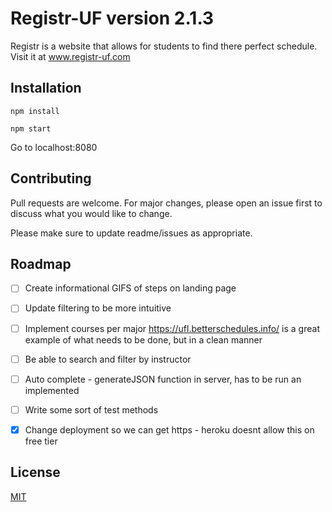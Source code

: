 # Registr-UF version 2.1.3

Registr is a website that allows for students to find there perfect schedule. Visit it at www.registr-uf.com

## Installation

```
npm install
```

```
npm start
```
Go to localhost:8080

## Contributing
Pull requests are welcome. For major changes, please open an issue first to discuss what you would like to change.

Please make sure to update readme/issues as appropriate.

## Roadmap

  - [ ] Create informational GIFS of steps on landing page

  - [ ] Update filtering to be more intuitive

  - [ ] Implement courses per major
      https://ufl.betterschedules.info/ is a great example of what needs to be done, but in a clean manner

  - [ ] Be able to search and filter by instructor

  - [ ] Auto complete - generateJSON function in server, has to be run an implemented

  - [ ] Write some sort of test methods

  - [x] Change deployment so we can get https - heroku doesnt allow this on free tier




## License
[MIT](https://choosealicense.com/licenses/mit/)
